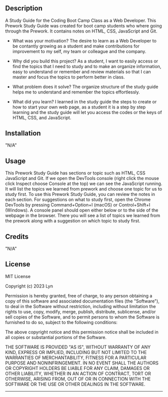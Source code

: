 # <Prework Study Guide Webpage>

## Description

A Study Guide for the Coding Boot Camp Class as a Web Developer. This Prework Study Guide was created for boot camp students who where going through the Prework. It contains notes on HTML, CSS, JavaScript and Git.

- What was your motivation? The desire to learn as a Web Developer to be contantly growing as a student and make contributions for improvement to my self, my team or colleague and the company. 

- Why did you build this project? As a student, I want to easily access or find the topics that I need to study and to make an organize information, easy to understand or remember and review materials so that I can master and focus the topics to perform better in class.

- What problem does it solve? The organize structure of the study guide helps me to understand and remember the topics effortlessly. 

- What did you learn? I learned in the study guide the steps to create or how to start your own web page, as a student it is a step by step learning and the study guide will let you access the codes or the keys of HTML, CSS, and JavaScript.


## Installation

"N/A"

## Usage

This Prework Study Guide has sections or topic such as HTML, CSS JavaScript and Git. 
If we open the DevTools console (right click the mouse click Inspect choose Console at the top) we can see the JavaScript running.
It will list the topics we learned from prework and choose one topic for us to study first.
To use this Prework Study Guide, you can review the notes in each section. For suggestions on what to study first, open the Chrome DevTools by pressing Command+Option+I (macOS) or Control+Shift+I (Windows). A console panel should open either below or to the side of the webpage in the browser. There you will see a list of topics we learned from the prework along with a suggestion on which topic to study first.

## Credits

"N/A"

## License

MIT License

Copyright (c) 2023 Lyn

Permission is hereby granted, free of charge, to any person obtaining a copy
of this software and associated documentation files (the "Software"), to deal
in the Software without restriction, including without limitation the rights
to use, copy, modify, merge, publish, distribute, sublicense, and/or sell
copies of the Software, and to permit persons to whom the Software is
furnished to do so, subject to the following conditions:

The above copyright notice and this permission notice shall be included in all
copies or substantial portions of the Software.

THE SOFTWARE IS PROVIDED "AS IS", WITHOUT WARRANTY OF ANY KIND, EXPRESS OR
IMPLIED, INCLUDING BUT NOT LIMITED TO THE WARRANTIES OF MERCHANTABILITY,
FITNESS FOR A PARTICULAR PURPOSE AND NONINFRINGEMENT. IN NO EVENT SHALL THE
AUTHORS OR COPYRIGHT HOLDERS BE LIABLE FOR ANY CLAIM, DAMAGES OR OTHER
LIABILITY, WHETHER IN AN ACTION OF CONTRACT, TORT OR OTHERWISE, ARISING FROM,
OUT OF OR IN CONNECTION WITH THE SOFTWARE OR THE USE OR OTHER DEALINGS IN THE
SOFTWARE.

---

